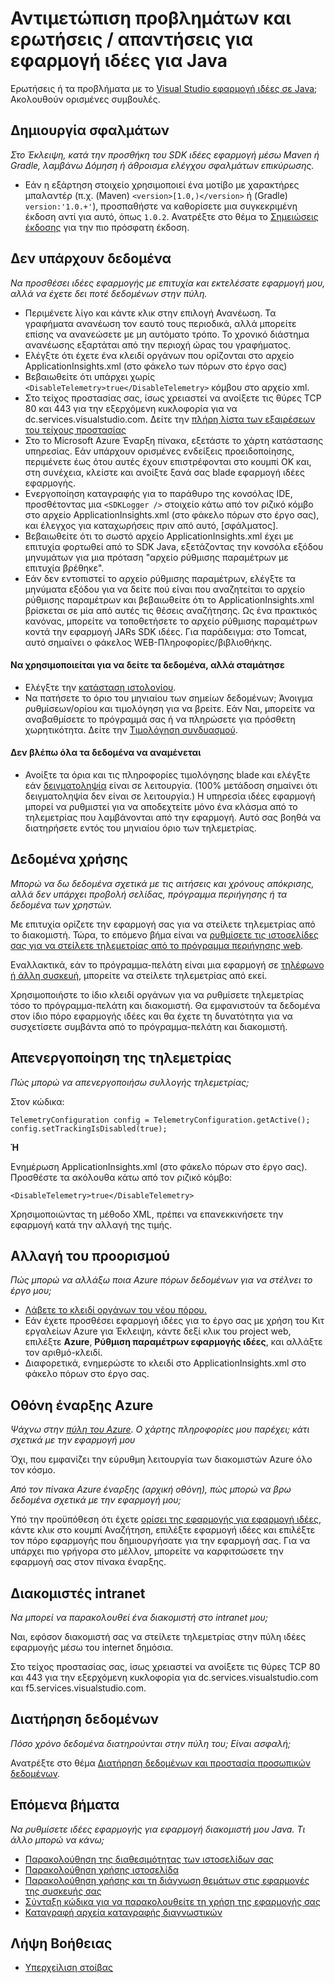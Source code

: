 <properties 
    pageTitle="Αντιμετώπιση προβλημάτων εφαρμογής ιδέες σε ένα έργο web Java" 
    description="Οδηγός - παρακολούθηση ζωντανή εφαρμογές Java με εφαρμογή ιδέες αντιμετώπισης προβλημάτων." 
    services="application-insights" 
    documentationCenter="java"
    authors="alancameronwills" 
    manager="douge"/>

<tags 
    ms.service="application-insights" 
    ms.workload="tbd" 
    ms.tgt_pltfrm="ibiza" 
    ms.devlang="na" 
    ms.topic="article" 
    ms.date="03/01/2016" 
    ms.author="awills"/>
 
# <a name="troubleshooting-and-q-and-a-for-application-insights-for-java"></a>Αντιμετώπιση προβλημάτων και ερωτήσεις / απαντήσεις για εφαρμογή ιδέες για Java

Ερωτήσεις ή τα προβλήματα με το [Visual Studio εφαρμογή ιδέες σε Java][java]; Ακολουθούν ορισμένες συμβουλές.


## <a name="build-errors"></a>Δημιουργία σφαλμάτων

*Στο Έκλειψη, κατά την προσθήκη του SDK ιδέες εφαρμογή μέσω Maven ή Gradle, λαμβάνω Δόμηση ή άθροισμα ελέγχου σφαλμάτων επικύρωσης.*

* Εάν η εξάρτηση <version> στοιχείο χρησιμοποιεί ένα μοτίβο με χαρακτήρες μπαλαντέρ (π.χ. (Maven) `<version>[1.0,)</version>` ή (Gradle) `version:'1.0.+'`), προσπαθήστε να καθορίσετε μια συγκεκριμένη έκδοση αντί για αυτό, όπως `1.0.2`. Ανατρέξτε στο θέμα το [Σημειώσεις έκδοσης](https://github.com/Microsoft/ApplicationInsights-Java#release-notes) για την πιο πρόσφατη έκδοση.

## <a name="no-data"></a>Δεν υπάρχουν δεδομένα 

*Να προσθέσει ιδέες εφαρμογής με επιτυχία και εκτελέσατε εφαρμογή μου, αλλά να έχετε δει ποτέ δεδομένων στην πύλη.*

* Περιμένετε λίγο και κάντε κλικ στην επιλογή Ανανέωση. Τα γραφήματα ανανέωση τον εαυτό τους περιοδικά, αλλά μπορείτε επίσης να ανανεώσετε με μη αυτόματο τρόπο. Το χρονικό διάστημα ανανέωσης εξαρτάται από την περιοχή ώρας του γραφήματος.
* Ελέγξτε ότι έχετε ένα κλειδί οργάνων που ορίζονται στο αρχείο ApplicationInsights.xml (στο φάκελο των πόρων στο έργο σας)
* Βεβαιωθείτε ότι υπάρχει χωρίς `<DisableTelemetry>true</DisableTelemetry>` κόμβου στο αρχείο xml.
* Στο τείχος προστασίας σας, ίσως χρειαστεί να ανοίξετε τις θύρες TCP 80 και 443 για την εξερχόμενη κυκλοφορία για να dc.services.visualstudio.com. Δείτε την [πλήρη λίστα των εξαιρέσεων του τείχους προστασίας](app-insights-ip-addresses.md)
* Στο το Microsoft Azure Έναρξη πίνακα, εξετάστε το χάρτη κατάστασης υπηρεσίας. Εάν υπάρχουν ορισμένες ενδείξεις προειδοποίησης, περιμένετε έως ότου αυτές έχουν επιστρέφονται στο κουμπί OK και, στη συνέχεια, κλείστε και ανοίξτε ξανά σας blade εφαρμογή ιδέες εφαρμογής.
* Ενεργοποίηση καταγραφής για το παράθυρο της κονσόλας IDE, προσθέτοντας μια `<SDKLogger />` στοιχείο κάτω από τον ριζικό κόμβο στο αρχείο ApplicationInsights.xml (στο φάκελο πόρων στο έργο σας), και έλεγχος για καταχωρήσεις πριν από αυτό, [σφάλματος].
* Βεβαιωθείτε ότι το σωστό αρχείο ApplicationInsights.xml έχει με επιτυχία φορτωθεί από το SDK Java, εξετάζοντας την κονσόλα εξόδου μηνυμάτων για μια πρόταση "αρχείο ρύθμισης παραμέτρων με επιτυχία βρέθηκε".
* Εάν δεν εντοπιστεί το αρχείο ρύθμισης παραμέτρων, ελέγξτε τα μηνύματα εξόδου για να δείτε πού είναι που αναζητείται το αρχείο ρύθμισης παραμέτρων και βεβαιωθείτε ότι το ApplicationInsights.xml βρίσκεται σε μία από αυτές τις θέσεις αναζήτησης. Ως ένα πρακτικός κανόνας, μπορείτε να τοποθετήσετε το αρχείο ρύθμισης παραμέτρων κοντά την εφαρμογή JARs SDK ιδέες. Για παράδειγμα: στο Tomcat, αυτό σημαίνει ο φάκελος WEB-Πληροφορίες/βιβλιοθήκης.



#### <a name="i-used-to-see-data-but-it-has-stopped"></a>Να χρησιμοποιείται για να δείτε τα δεδομένα, αλλά σταμάτησε

* Ελέγξτε την [κατάσταση ιστολογίου](http://blogs.msdn.com/b/applicationinsights-status/).
* Να πατήσετε το όριο του μηνιαίου των σημείων δεδομένων; Άνοιγμα ρυθμίσεων/ορίου και τιμολόγηση για να βρείτε. Εάν Ναι, μπορείτε να αναβαθμίσετε το πρόγραμμά σας ή να πληρώσετε για πρόσθετη χωρητικότητα. Δείτε την [Τιμολόγηση συνδυασμού](https://azure.microsoft.com/pricing/details/application-insights/).

#### <a name="i-dont-see-all-the-data-im-expecting"></a>Δεν βλέπω όλα τα δεδομένα να αναμένεται

* Ανοίξτε τα όρια και τις πληροφορίες τιμολόγησης blade και ελέγξτε εάν [δειγματοληψία](app-insights-sampling.md) είναι σε λειτουργία. (100% μετάδοση σημαίνει ότι δειγματοληψία δεν είναι σε λειτουργία.) Η υπηρεσία ιδέες εφαρμογή μπορεί να ρυθμιστεί για να αποδεχτείτε μόνο ένα κλάσμα από το τηλεμετρίας που λαμβάνονται από την εφαρμογή. Αυτό σας βοηθά να διατηρήσετε εντός του μηνιαίου όριο των τηλεμετρίας. 

## <a name="no-usage-data"></a>Δεδομένα χρήσης

*Μπορώ να δω δεδομένα σχετικά με τις αιτήσεις και χρόνους απόκρισης, αλλά δεν υπάρχει προβολή σελίδας, πρόγραμμα περιήγησης ή τα δεδομένα των χρηστών.*

Με επιτυχία ορίζετε την εφαρμογή σας για να στείλετε τηλεμετρίας από το διακομιστή. Τώρα, το επόμενο βήμα είναι να [ρυθμίσετε τις ιστοσελίδες σας για να στείλετε τηλεμετρίας από το πρόγραμμα περιήγησης web][usage].

Εναλλακτικά, εάν το πρόγραμμα-πελάτη είναι μια εφαρμογή σε [τηλέφωνο ή άλλη συσκευή][platforms], μπορείτε να στείλετε τηλεμετρίας από εκεί. 

Χρησιμοποιήστε το ίδιο κλειδί οργάνων για να ρυθμίσετε τηλεμετρίας τόσο το πρόγραμμα-πελάτη και διακομιστή. Θα εμφανιστούν τα δεδομένα στον ίδιο πόρο εφαρμογής ιδέες και θα έχετε τη δυνατότητα για να συσχετίσετε συμβάντα από το πρόγραμμα-πελάτη και διακομιστή.



## <a name="disabling-telemetry"></a>Απενεργοποίηση της τηλεμετρίας

*Πώς μπορώ να απενεργοποιήσω συλλογής τηλεμετρίας;*

Στον κώδικα:

    TelemetryConfiguration config = TelemetryConfiguration.getActive();
    config.setTrackingIsDisabled(true);


**Ή** 

Ενημέρωση ApplicationInsights.xml (στο φάκελο πόρων στο έργο σας). Προσθέστε τα ακόλουθα κάτω από τον ριζικό κόμβο:

    <DisableTelemetry>true</DisableTelemetry>

Χρησιμοποιώντας τη μέθοδο XML, πρέπει να επανεκκινήσετε την εφαρμογή κατά την αλλαγή της τιμής.

## <a name="changing-the-target"></a>Αλλαγή του προορισμού

*Πώς μπορώ να αλλάξω ποια Azure πόρων δεδομένων για να στέλνει το έργο μου;*

* [Λάβετε το κλειδί οργάνων του νέου πόρου.][java]
* Εάν έχετε προσθέσει εφαρμογή ιδέες για το έργο σας με χρήση του Κιτ εργαλείων Azure για Έκλειψη, κάντε δεξί κλικ του project web, επιλέξτε **Azure**, **Ρύθμιση παραμέτρων εφαρμογής ιδέες**, και αλλάξτε τον αριθμό-κλειδί.
* Διαφορετικά, ενημερώστε το κλειδί στο ApplicationInsights.xml στο φάκελο πόρων στο έργο σας.


## <a name="the-azure-start-screen"></a>Οθόνη έναρξης Azure

*Ψάχνω στην [πύλη του Azure](https://portal.azure.com). Ο χάρτης πληροφορίες μου παρέχει; κάτι σχετικά με την εφαρμογή μου*

Όχι, που εμφανίζει την εύρυθμη λειτουργία των διακομιστών Azure όλο τον κόσμο.

*Από τον πίνακα Azure έναρξης (αρχική οθόνη), πώς μπορώ να βρω δεδομένα σχετικά με την εφαρμογή μου;*

Υπό την προϋπόθεση ότι έχετε [ορίσει της εφαρμογής για εφαρμογή ιδέες][java], κάντε κλικ στο κουμπί Αναζήτηση, επιλέξτε εφαρμογή ιδέες και επιλέξτε τον πόρο εφαρμογής που δημιουργήσατε για την εφαρμογή σας. Για να υπάρχει πιο γρήγορα στο μέλλον, μπορείτε να καρφιτσώσετε την εφαρμογή σας στον πίνακα έναρξης.

## <a name="intranet-servers"></a>Διακομιστές intranet

*Να μπορεί να παρακολουθεί ένα διακομιστή στο intranet μου;*

Ναι, εφόσον διακομιστή σας να στείλετε τηλεμετρίας στην πύλη ιδέες εφαρμογής μέσω του internet δημόσια. 

Στο τείχος προστασίας σας, ίσως χρειαστεί να ανοίξετε τις θύρες TCP 80 και 443 για την εξερχόμενη κυκλοφορία για dc.services.visualstudio.com και f5.services.visualstudio.com.

## <a name="data-retention"></a>Διατήρηση δεδομένων 

*Πόσο χρόνο δεδομένα διατηρούνται στην πύλη του; Είναι ασφαλή;*

Ανατρέξτε στο θέμα [Διατήρηση δεδομένων και προστασία προσωπικών δεδομένων][data].

## <a name="next-steps"></a>Επόμενα βήματα

*Να ρυθμίσετε ιδέες εφαρμογής για εφαρμογή διακομιστή μου Java. Τι άλλο μπορώ να κάνω;*

* [Παρακολούθηση της διαθεσιμότητας των ιστοσελίδων σας][availability]
* [Παρακολούθηση χρήσης ιστοσελίδα][usage]
* [Παρακολούθηση χρήσης και τη διάγνωση θεμάτων στις εφαρμογές της συσκευής σας][platforms]
* [Σύνταξη κώδικα για να παρακολουθείτε τη χρήση της εφαρμογής σας][track]
* [Καταγραφή αρχεία καταγραφής διαγνωστικών][javalogs]


## <a name="get-help"></a>Λήψη Βοήθειας

* [Υπερχείλιση στοίβας](http://stackoverflow.com/questions/tagged/ms-application-insights)

<!--Link references-->

[availability]: app-insights-monitor-web-app-availability.md
[data]: app-insights-data-retention-privacy.md
[java]: app-insights-java-get-started.md
[javalogs]: app-insights-java-trace-logs.md
[platforms]: app-insights-platforms.md
[track]: app-insights-api-custom-events-metrics.md
[usage]: app-insights-web-track-usage.md

 